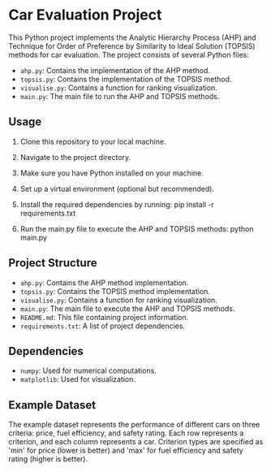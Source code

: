 # Car Evaluation Project

This Python project implements the Analytic Hierarchy Process (AHP) and 
Technique for Order of Preference by Similarity to Ideal Solution (TOPSIS) methods for car evaluation.
 The project consists of several Python files:

- `ahp.py`: Contains the implementation of the AHP method.
- `topsis.py`: Contains the implementation of the TOPSIS method.
- `visualise.py`: Contains a function for ranking visualization.
- `main.py`: The main file to run the AHP and TOPSIS methods.

## Usage

1. Clone this repository to your local machine.
2. Navigate to the project directory.
3. Make sure you have Python installed on your machine.
4. Set up a virtual environment (optional but recommended).
5. Install the required dependencies by running:
    pip install -r requirements.txt

6. Run the main.py file to execute the AHP and TOPSIS methods:
    python main.py

## Project Structure

- `ahp.py`: Contains the AHP method implementation.
- `topsis.py`: Contains the TOPSIS method implementation.
- `visualise.py`: Contains a function for ranking visualization.
- `main.py`: The main file to execute the AHP and TOPSIS methods.
- `README.md`: This file containing project information.
- `requirements.txt`: A list of project dependencies.

## Dependencies

- `numpy`: Used for numerical computations.
- `matplotlib`: Used for visualization.

## Example Dataset

The example dataset represents the performance of different cars on three criteria: price,
fuel efficiency, and safety rating. Each row represents a criterion,
and each column represents a car. Criterion types are specified 
as 'min' for price (lower is better) and 'max' for fuel efficiency
and safety rating (higher is better).
